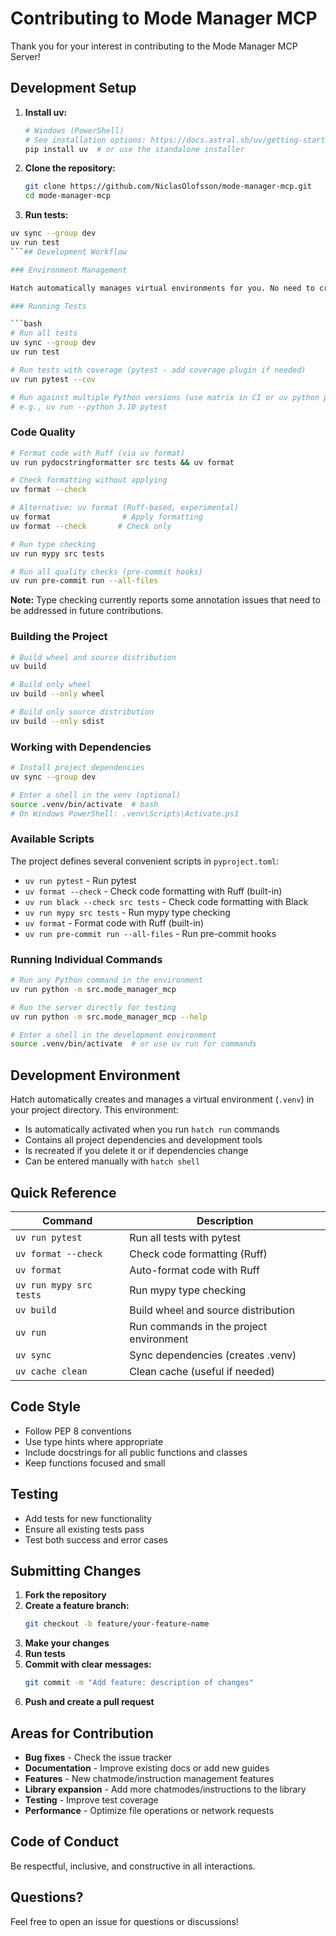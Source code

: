 # Contributing to Mode Manager MCP

Thank you for your interest in contributing to the Mode Manager MCP Server!

## Development Setup

1. **Install uv:**
   ```bash
   # Windows (PowerShell)
   # See installation options: https://docs.astral.sh/uv/getting-started/installation/
   pip install uv  # or use the standalone installer
   ```

2. **Clone the repository:**
   ```bash
   git clone https://github.com/NiclasOlofsson/mode-manager-mcp.git
   cd mode-manager-mcp
   ```

3. **Run tests:**
```bash
uv sync --group dev
uv run test
```## Development Workflow

### Environment Management

Hatch automatically manages virtual environments for you. No need to create or activate environments manually.

### Running Tests

```bash
# Run all tests
uv sync --group dev
uv run test

# Run tests with coverage (pytest - add coverage plugin if needed)
uv run pytest --cov

# Run against multiple Python versions (use matrix in CI or uv python pin locally)
# e.g., uv run --python 3.10 pytest
```

### Code Quality

```bash
# Format code with Ruff (via uv format)
uv run pydocstringformatter src tests && uv format

# Check formatting without applying
uv format --check

# Alternative: uv format (Ruff-based, experimental)
uv format                # Apply formatting
uv format --check       # Check only

# Run type checking
uv run mypy src tests

# Run all quality checks (pre-commit hooks)
uv run pre-commit run --all-files
```

**Note:** Type checking currently reports some annotation issues that need to be addressed in future contributions.

### Building the Project

```bash
# Build wheel and source distribution
uv build

# Build only wheel
uv build --only wheel

# Build only source distribution  
uv build --only sdist
```

### Working with Dependencies

```bash
# Install project dependencies
uv sync --group dev

# Enter a shell in the venv (optional)
source .venv/bin/activate  # bash
# On Windows PowerShell: .venv\Scripts\Activate.ps1
```

### Available Scripts

The project defines several convenient scripts in `pyproject.toml`:

- `uv run pytest` - Run pytest
- `uv format --check` - Check code formatting with Ruff (built-in)
- `uv run black --check src tests` - Check code formatting with Black
- `uv run mypy src tests` - Run mypy type checking  
- `uv format` - Format code with Ruff (built-in)
- `uv run pre-commit run --all-files` - Run pre-commit hooks

### Running Individual Commands

```bash
# Run any Python command in the environment
uv run python -m src.mode_manager_mcp

# Run the server directly for testing
uv run python -m src.mode_manager_mcp --help

# Enter a shell in the development environment
source .venv/bin/activate  # or use uv run for commands
```

## Development Environment

Hatch automatically creates and manages a virtual environment (`.venv`) in your project directory. This environment:

- Is automatically activated when you run `hatch run` commands
- Contains all project dependencies and development tools
- Is recreated if you delete it or if dependencies change
- Can be entered manually with `hatch shell`

## Quick Reference

| Command | Description |
|---------|-------------|
| `uv run pytest` | Run all tests with pytest |
| `uv format --check` | Check code formatting (Ruff) |
| `uv format` | Auto-format code with Ruff |
| `uv run mypy src tests` | Run mypy type checking |
| `uv build` | Build wheel and source distribution |
| `uv run` | Run commands in the project environment |
| `uv sync` | Sync dependencies (creates .venv) |
| `uv cache clean` | Clean cache (useful if needed) |

## Code Style

- Follow PEP 8 conventions
- Use type hints where appropriate
- Include docstrings for all public functions and classes
- Keep functions focused and small

## Testing

- Add tests for new functionality
- Ensure all existing tests pass
- Test both success and error cases

## Submitting Changes

1. **Fork the repository**
2. **Create a feature branch:**
   ```bash
   git checkout -b feature/your-feature-name
   ```
3. **Make your changes**
4. **Run tests**
5. **Commit with clear messages:**
   ```bash
   git commit -m "Add feature: description of changes"
   ```
6. **Push and create a pull request**

## Areas for Contribution

- **Bug fixes** - Check the issue tracker
- **Documentation** - Improve existing docs or add new guides
- **Features** - New chatmode/instruction management features
- **Library expansion** - Add more chatmodes/instructions to the library
- **Testing** - Improve test coverage
- **Performance** - Optimize file operations or network requests

## Code of Conduct

Be respectful, inclusive, and constructive in all interactions.

## Questions?

Feel free to open an issue for questions or discussions!
